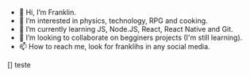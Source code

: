 - 👋 Hi, I’m Franklin.
- 👀 I’m interested in physics, technology, RPG and cooking.
- 🌱 I’m currently learning JS, Node.JS, React, React Native and Git.
- 💞️ I’m looking to collaborate on begginers projects (I'm still learning).
- 📫 How to reach me, look for franklihs in any social media.

[] teste

<!---
franklihs/franklihs is a ✨ special ✨ repository because its `README.md` (this file) appears on your GitHub profile.
You can click the Preview link to take a look at your changes.
--->
